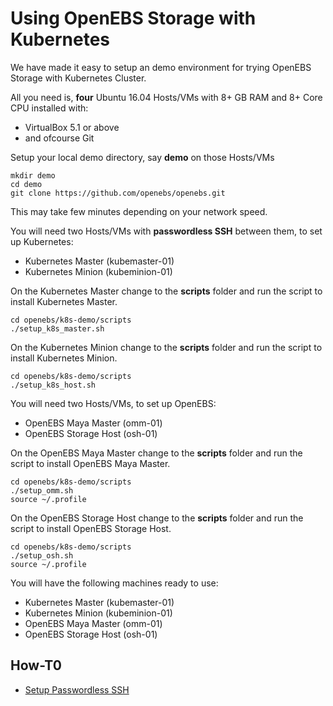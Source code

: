 # Using OpenEBS Storage with Kubernetes

We have made it easy to setup an demo environment for trying OpenEBS Storage with Kubernetes Cluster. 

All you need is, **four** Ubuntu 16.04 Hosts/VMs with 8+ GB RAM and 8+ Core CPU installed with:
- VirtualBox 5.1 or above
- and ofcourse Git

Setup your local demo directory, say **demo** on those Hosts/VMs

```
mkdir demo
cd demo
git clone https://github.com/openebs/openebs.git
```

This may take few minutes depending on your network speed.

You will need two Hosts/VMs with **passwordless SSH** between them, to set up Kubernetes:
- Kubernetes Master (kubemaster-01)
- Kubernetes Minion (kubeminion-01)

On the Kubernetes Master change to the **scripts** folder and run the script to install Kubernetes Master.

```
cd openebs/k8s-demo/scripts
./setup_k8s_master.sh
```

On the Kubernetes Minion change to the **scripts** folder and run the script to install Kubernetes Minion.

```
cd openebs/k8s-demo/scripts
./setup_k8s_host.sh
```

You will need two Hosts/VMs, to set up OpenEBS:
- OpenEBS Maya Master (omm-01)
- OpenEBS Storage Host (osh-01)

On the OpenEBS Maya Master change to the **scripts** folder and run the script to install OpenEBS Maya Master.

```
cd openebs/k8s-demo/scripts
./setup_omm.sh
source ~/.profile
```

On the OpenEBS Storage Host change to the **scripts** folder and run the script to install OpenEBS Storage Host.

```
cd openebs/k8s-demo/scripts
./setup_osh.sh
source ~/.profile
```
You will have the following machines ready to use:
- Kubernetes Master (kubemaster-01)
- Kubernetes Minion (kubeminion-01)
- OpenEBS Maya Master (omm-01)
- OpenEBS Storage Host (osh-01)

## How-T0
- [Setup Passwordless SSH](./setup-passwordless-ssh.md)

